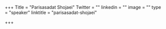 +++
Title = "Parisasadat Shojaei"
Twitter = ""
linkedin = ""
image = ""
type = "speaker"
linktitle = "parisasadat-shojaei"

+++


